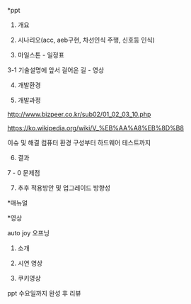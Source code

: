 *ppt

1. 개요

2. 시나리오(acc, aeb구현, 차선인식 주행, 신호등 인식)

3. 마일스톤 - 일정표

3-1 기술설명에 앞서 걸어온 길 - 영상

4. 개발환경

5. 개발과정

http://www.bizpeer.co.kr/sub02/01_02_03_10.php

https://ko.wikipedia.org/wiki/V_%EB%AA%A8%EB%8D%B8

이슈 및 해결
컴퓨터 환경 구성부터 하드웨어 테스트까지


6. 결과

7 - 0 문제점

7. 추후 적용방안 및 업그레이드 방향성


*매뉴얼



*영상

auto joy 오프닝

1. 소개

2. 시연 영상

3. 쿠키영상


ppt 수요일까지 완성 후 리뷰
